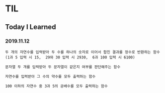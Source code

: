 # TIL
## Today I Learned


### 2019.11.12

```````
두 개의 자연수를 입력받아 두 수를 하나의 숫자로 이어서 합친 결과를 정수로 반환하는 함수
(1과 5 입력 시 15,  29와 30 입력 시 2930,  6과 100 입력 시 6100)
````````

```
문자열 두 개를 입력받아 두 문자열이 같은지 여부를 판단해주는 함수
```

```
자연수를 입력받아 그 수의 약수를 모두 출력하는 함수
```

```
100 이하의 자연수 중 3과 5의 공배수를 모두 출력하는 함수
```
